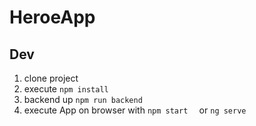 # HeroeApp

## Dev
1. clone project
2. execute ```npm install```
3. backend up ``` npm run backend ```
4. execute App on browser with ```npm start  ``` or ```ng serve```
